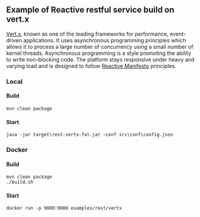 ## Example of Reactive restful service build on vert.x

[Vert.x](https://vertx.io/), known as one of the leading frameworks for performance, event-driven applications. It uses asynchronous programming principles which allows it to process a large number of concurrency using a small number of kernel threads. Asynchronous programming is a style promoting the ability to write non-blocking code. The platform stays responsive under heavy and varying load and is designed to follow [Reactive Manifesto](https://www.reactivemanifesto.org/) principles.


### Local 

#### Build
```
mvn clean package
```

#### Start
```
java -jar target\rest-vertx-fat.jar -conf src\conf\config.json
```

### Docker

#### Build
```
mvn clean package
./build.sh
```

#### Start
```
docker run -p 9080:9080 examples/rest/vertx
```
